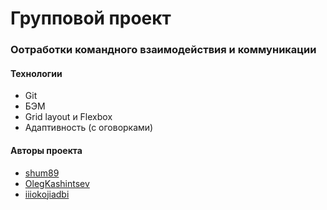 # Групповой проект 
### Оотработки командного взаимодействия и коммуникации

#### Технологии
* Git
* БЭМ
* Grid layout и Flexbox
* Адаптивность (с оговорками)

#### Авторы проекта
* [shum89][1]
* [OlegKashintsev][2]
* [iiiokojiadbi][3]

[1]: https://github.com/shum89 "shum89"
[2]: https://github.com/OlegKashintsev "OlegKashintsev"
[3]: https://github.com/iiiokojiadbi "iiiokojiadbi"